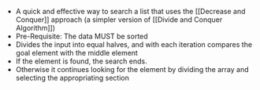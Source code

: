 - A quick and effective way to search a list that uses the [[Decrease and Conquer]] approach (a simpler version of [[Divide and Conquer Algorithm]])
- Pre-Requisite: The data MUST be sorted
- Divides the input into equal halves, and with each iteration compares the goal element with the middle element
- If the element is found, the search ends.
- Otherwise it continues looking for the element by dividing the array and selecting the appropriating section